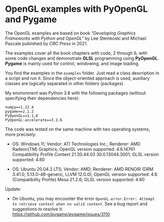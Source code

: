 # OpenGL examples with PyOpenGL and Pygame
The OpenGL examples are based on book *"Developing Graphics Frameworks with Python and OpenGL"* by Lee Stemkoski and Michael Pascale published by *CRC Press* in 2021. 

The examples cover all the book chapters with code, 2 through 6, with some code changes and demonstrate **GLSL** programming using **PyOpenGL**. **Pygame** is mainly used for control, windowing, and image loading.

You find the examples in the `examples` folder. Just read a class description in a script and run it. Since the object-oriented approach is used, auxiliary classes are logically separated in other folders (packages).

My environment was Python 3.8 with the following packages (without specifying their dependencies here):
```
numpy==1.22.4
pygame==2.1.2
PyOpenGL==3.1.6
PyOpenGL-accelerate==3.1.6
```

The code was tested on the same machine with two operating systems, more precisely:

- OS: Windows 11; Vendor: ATI Technologies Inc.; Renderer: AMD Radeon(TM) Graphics; OpenGL version supported: 4.6.14761 Compatibility Profile Context 21.30.44.03 30.0.13044.3001; GLSL version supported: 4.60

- OS: Ubuntu 20.04.3 LTS; Vendor: AMD; Renderer: AMD RENOIR (DRM 3.41.0, 5.13.0-48-generic, LLVM 12.0.0); OpenGL version supported: 4.6 (Compatibility Profile) Mesa 21.2.6; GLSL version supported: 4.60

Update:

- On Ubuntu, you may encounter the error `OpenGL.error.Error: Attempt to retrieve context when no valid context`.
  See a bug report and suggestions to resolve it: https://github.com/pygame/pygame/issues/3110
